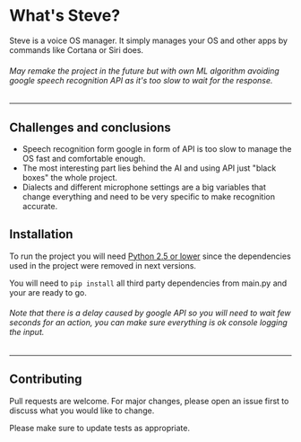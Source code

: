 # What's Steve?

Steve is a voice OS manager. It simply manages your OS and other apps by commands like Cortana or Siri does.

###### May remake the project in the future but with own ML algorithm avoiding google speech recognition API as it's too slow to wait for the response.

---

## Challenges and conclusions

- Speech recognition form google in form of API is too slow to manage the OS fast and comfortable enough.
- The most interesting part lies behind the AI and using API just "black boxes" the whole project.
- Dialects and different microphone settings are a big variables that change everything and need to be very specific to make recognition accurate.

## Installation

To run the project you will need [Python 2.5 or lower](https://www.python.org/downloads/release/python-252/) since the dependencies used in the project were removed in next versions.

You will need to ``` pip install ``` all third party dependencies from main.py and your are ready to go.

###### Note that there is a delay caused by google API so you will need to wait few seconds for an action, you can make sure everything is ok console logging the input.

---

## Contributing

Pull requests are welcome. For major changes, please open an issue first to discuss what you would like to change.

Please make sure to update tests as appropriate.
